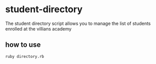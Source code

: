 # student-directory

The student directory script allows you to manage the list of students enrolled at the villians academy

## how to use

```shell
ruby directory.rb
```

